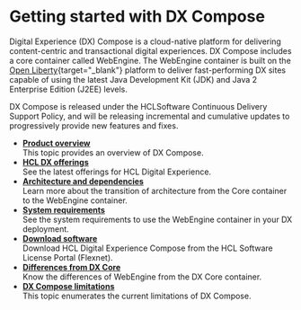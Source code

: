 # Getting started with DX Compose

Digital Experience (DX) Compose is a cloud-native platform for delivering content-centric and transactional digital experiences. DX Compose includes a core container called WebEngine. The WebEngine container is built on the [Open Liberty](https://openliberty.io/){target="_blank"} platform to deliver fast-performing DX sites capable of using the latest Java Development Kit (JDK) and Java 2 Enterprise Edition (J2EE) levels.

DX Compose is released under the HCLSoftware Continuous Delivery Support Policy, and will be releasing incremental and cumulative updates to progressively provide new features and fixes.

-   **[Product overview](product_overview/index.md)**  
This topic provides an overview of DX Compose.
-   **[HCL DX offerings](offerings.md)**  
See the latest offerings for HCL Digital Experience.
-   **[Architecture and dependencies](architecture_dependencies.md)**  
Learn more about the transition of architecture from the Core container to the WebEngine container.
-   **[System requirements](system_requirements.md)**  
See the system requirements to use the WebEngine container in your DX deployment.
-   **[Download software](download)**  
Download HCL Digital Experience Compose from the HCL Software License Portal (Flexnet).
-   **[Differences from DX Core](differences.md)**  
Know the differences of WebEngine from the DX Core container.
-   **[DX Compose limitations](limitations.md)**  
This topic enumerates the current limitations of DX Compose.